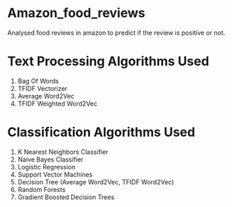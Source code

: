 # Amazon_food_reviews
Analysed food reviews in amazon to predict if the review is positive or not.

# Text Processing Algorithms Used
1. Bag Of Words
2. TFIDF Vectorizer
3. Average Word2Vec
4. TFIDF Weighted Word2Vec

#  Classification Algorithms Used
1. K Nearest Neighbors Classifier
2. Naive Bayes Classifier
3. Logistic Regression 
4. Support Vector Machines
5. Decision Tree (Average Word2Vec, TFIDF Word2Vec)
6. Random Forests
7. Gradient Boosted Decision Trees


